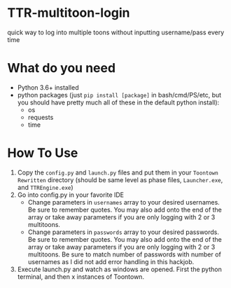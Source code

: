 # TTR-multitoon-login
quick way to log into multiple toons without inputting username/pass every time

# What do you need
* Python 3.6+ installed
* python packages (just ```pip install [package]``` in bash/cmd/PS/etc, but you should have pretty much all of these in the default python install):
  * os
  * requests
  * time

# How To Use
1. Copy the ```config.py``` and ```launch.py``` files and put them in your ```Toontown Rewritten``` directory (should be same level as phase files, ```Launcher.exe```, and ```TTREngine.exe```)
2. Go into config.py in your favorite IDE
    * Change parameters in ```usernames``` array to your desired usernames. Be sure to remember quotes. You may also add onto the end of the array or take away parameters if you are only logging with 2 or 3 multitoons.
    * Change parameters in ```passwords``` array to your desired passwords. Be sure to remember quotes. You may also add onto the end of the array or take away parameters if you are only logging with 2 or 3 multitoons. Be sure to match number of passwords with number of usernames as I did not add error handling in this hackjob.
3. Execute launch.py and watch as windows are opened. First the python terminal, and then x instances of Toontown. 
